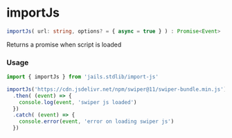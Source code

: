 
# importJs
```ts 
importJs( url: string, options? = { async = true } ) : Promise<Event>
```

Returns a promise when script is loaded


### Usage 

```ts 
import { importJs } from 'jails.stdlib/import-js'

importJs('https://cdn.jsdelivr.net/npm/swiper@11/swiper-bundle.min.js')
  .then( (event) => {
    console.log(event, 'swiper js loaded') 
  })
  .catch( (event) => { 
    console.error(event, 'error on loading swiper js') 
  })
```
